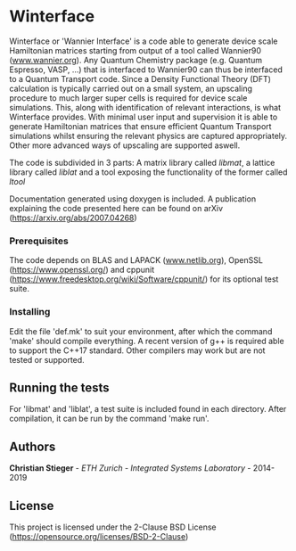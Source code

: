 
# Winterface

Winterface or 'Wannier Interface' is a code able to generate device scale Hamiltonian matrices starting from output of a tool called Wannier90 (www.wannier.org). Any Quantum Chemistry package (e.g. Quantum Espresso, VASP, ...) that is interfaced to Wannier90 can thus be interfaced to a Quantum Transport code. Since a Density Functional Theory (DFT) calculation is typically carried out on a small system, an upscaling procedure to much larger super cells is required for device scale simulations. This, along with identification of relevant interactions, is what Winterface provides. With minimal user input and supervision it is able to generate Hamiltonian matrices that ensure efficient Quantum Transport simulations whilst ensuring the relevant physics are captured appropriately. Other more advanced ways of upscaling are supported aswell.

The code is subdivided in 3 parts: A matrix library called *libmat*, a lattice library called *liblat* and a tool exposing the functionality of the former called *ltool*

Documentation generated using doxygen is included.
A publication explaining the code presented here can be found on arXiv (https://arxiv.org/abs/2007.04268)

### Prerequisites

The code depends on BLAS and LAPACK (www.netlib.org), OpenSSL (https://www.openssl.org/) and cppunit (https://www.freedesktop.org/wiki/Software/cppunit/) for its optional test suite.

### Installing

Edit the file 'def.mk' to suit your environment, after which the command 'make' should compile everything. A recent version of g++ is required able to support the C++17 standard. Other compilers may work but are not tested or supported.

## Running the tests

For 'libmat' and 'liblat', a test suite is included found in each directory. After compilation, it can be run by the command 'make run'.

## Authors

**Christian Stieger** - *ETH Zurich* - *Integrated Systems Laboratory* - 2014-2019

## License

This project is licensed under the 2-Clause BSD License (https://opensource.org/licenses/BSD-2-Clause)
